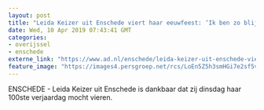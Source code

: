 ```yaml
---
layout: post
title: "Leida Keizer uit Enschede viert haar eeuwfeest: ‘Ik ben zo blij’"
date: Wed, 10 Apr 2019 07:43:41 GMT
categories: 
- overijssel 
- enschede 
externe_link: "https://www.ad.nl/enschede/leida-keizer-uit-enschede-viert-haar-eeuwfeest-ik-ben-zo-blij~afa9d254/"
feature_image: "https://images4.persgroep.net/rcs/LoEn5Z5h3smHGi7e2sf5vhpfJNg/diocontent/145182592/_fitwidth/400/?appId=21791a8992982cd8da851550a453bd7f&quality=0.7"
---
```


ENSCHEDE - Leida Keizer uit Enschede is dankbaar dat zij dinsdag haar 100ste verjaardag mocht vieren.
